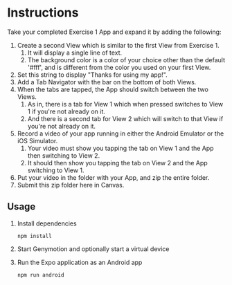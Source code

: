 # Instructions

Take your completed Exercise 1 App and expand it by adding the following:

1. Create a second View which is similar to the first View from Exercise 1.
    1. It will display a single line of text.
    1. The background color is a color of your choice other than the default '#fff', and is different from the color you used on your first View.
1. Set this string to display "Thanks for using my app!".
1. Add a Tab Navigator with the bar on the bottom of both Views.
1. When the tabs are tapped, the App should switch between the two Views.
    1. As in, there is a tab for View 1 which when pressed switches to View 1 if you're not already on it.
    1. And there is a second tab for View 2 which will switch to that View if you're not already on it.
1. Record a video of your app running in either the Android Emulator or the iOS Simulator.
    1. Your video must show you tapping the tab on View 1 and the App then switching to View 2.
    1. It should then show you tapping the tab on View 2 and the App switching to View 1.
1. Put your video in the folder with your App, and zip the entire folder.
1. Submit this zip folder here in Canvas.

## Usage

1. Install dependencies

   ```shell
   npm install
   ```

1. Start Genymotion and optionally start a virtual device
1. Run the Expo application as an Android app

   ```shell
   npm run android
   ```